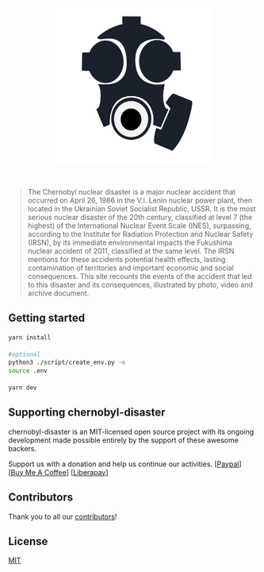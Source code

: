 <p align="center"><img align="center" style="width:320px" src="/static/icon.png"/></p><br/>

>  The Chernobyl nuclear disaster is a major nuclear accident that occurred on April 26, 1986 in the V.I. Lenin nuclear power plant, then located in the Ukrainian Soviet Socialist Republic, USSR. It is the most serious nuclear disaster of the 20th century, classified at level 7 (the highest) of the International Nuclear Event Scale (INES), surpassing, according to the Institute for Radiation Protection and Nuclear Safety (IRSN), by its immediate environmental impacts the Fukushima nuclear accident of 2011, classified at the same level. The IRSN mentions for these accidents potential health effects, lasting contamination of territories and important economic and social consequences. This site recounts the events of the accident that led to this disaster and its consequences, illustrated by photo, video and archive document. 


## Getting started

```sh
yarn install

#optional 
python3 ./script/create_env.py -e
source .env

yarn dev
```


## Supporting chernobyl-disaster

chernobyl-disaster is an MIT-licensed open source project with its ongoing development made possible entirely by the support of these awesome backers.

Support us with a donation and help us continue our activities.
[[Paypal](https://chernobyl-disaster.org/about)]
[[Buy Me A Coffee](https://www.buymeacoffee.com/rgermain)]
[[Liberapay](https://liberapay.com/rgermain/donate)]

## Contributors

Thank you to all our [contributors](https://chernobyl-disaster.org/about)!


## License

[MIT](https://gitlab.com/chernobyl-disaster.org/frontend/-/blob/master/LICENSE)